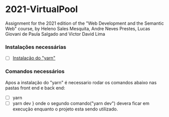 # 2021-VirtualPool
Assignment for the 2021 edition of the "Web Development and the Semantic Web" course, by Heleno Sales Mesquita, Andre Neves Prestes, Lucas Giovani de Paula Salgado and Victor David Lima

### Instalações necessárias 
- [ ] [Instalação do "yarn"](https://classic.yarnpkg.com/lang/en/docs/install/#windows-stable)

### Comandos necessários 
Apos a instalação do "yarn" é necessario rodar os comandos abaixo nas pastas front end e back end:
- [ ] yarn
- [ ] yarn dev
}
onde o segundo comando("yarn dev") devera ficar em execução enquanto o projeto esta sendo utilizado.

